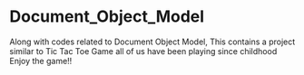 # Document_Object_Model
Along with codes related to Document Object Model,
This contains a project similar to Tic Tac Toe Game all of us have been playing since childhood
Enjoy the game!!
